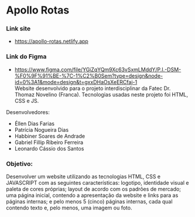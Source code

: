# Apollo Rotas

### Link site
- https://apollo-rotas.netlify.app <br>
### Link do Figma
- https://www.figma.com/file/YGiZqYQm9Xc63vSxmLMddY/P.I.-DSM-%F0%9F%91%BE-%7C-1%C2%B0Sem?type=design&node-id=0%3A1&mode=design&t=gxxDHaOsXeERCfaj-1 <br>
Website desenvolvido para o projeto interdisciplinar da Fatec Dr. Thomaz Novelino (Franca). Tecnologias usadas neste projeto foi HTML, CSS e JS.

Desenvolvedores:
- Éllen Dias Farias
- Patrícia Nogueira Dias
- Habbiner Soares de Andrade
- Gabriel Fillip Ribeiro Ferreira 
- Leonardo Cássio dos Santos
 
### Objetivo:

Desenvolver um website utilizando as tecnologias HTML, CSS e JAVASCRIPT com as seguintes características:
logotipo, identidade visual e paleta de cores próprias; layout de acordo com os padrões de mercado; uma página inicial, contendo a apresentação da website e links para as páginas internas; e pelo menos 5 (cinco) páginas internas, cada qual contendo texto e, pelo menos, uma imagem ou foto.
